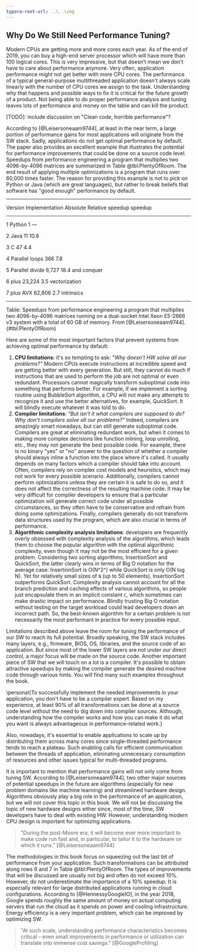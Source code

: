 ```yaml
---
typora-root-url: ..\..\img
---
```


## Why Do We Still Need Performance Tuning?

Modern CPUs are getting more and more cores each year. As of the end of 2019, you can buy a high-end server processor which will have more than 100 logical cores. This is very impressive, but that doesn’t mean we don’t have to care about performance anymore. Very often, application performance might not get better with more CPU cores. The performance of a typical general-purpose multithreaded application doesn't always scale linearly with the number of CPU cores we assign to the task. Understanding why that happens and possible ways to fix it is critical for the future growth of a product. Not being able to do proper performance analysis and tuning leaves lots of performance and money on the table and can kill the product.

[TODO]: include discussion on "Clean code, horrible performance"?

According to [@Leisersoneaam9744], at least in the near term, a large portion of performance gains for most applications will originate from the SW stack. Sadly, applications do not get optimal performance by default. The paper also provides an excellent example that illustrates the potential for performance improvements that could be done on a source code level. Speedups from performance engineering a program that multiplies two 4096-by-4096 matrices are summarized in Table @tbl:PlentyOfRoom. The end result of applying multiple optimizations is a program that runs over 60,000 times faster. The reason for providing this example is not to pick on Python or Java (which are great languages), but rather to break beliefs that software has "good enough" performance by default.

-----------------------------------------------
Version   Implementation   Absolute    Relative 
                           speedup     speedup

-------   --------------   --------    --------
   1         Python           1            —

   2          Java           11          10.8

   3           C             47           4.4

   4      Parallel loops     366          7.8

   5      Parallel divide   6,727        18.4
            and conquer

   6          plus         23,224         3.5
           vectorization

   7        plus AVX       62,806         2.7
           intrinsics

--------------------------------------------------------------

Table: Speedups from performance engineering a program that multiplies two 4096-by-4096 matrices running on a dual-socket Intel Xeon E5-2666 v3 system with a total of 60 GB of memory. From [@Leisersoneaam9744]. {#tbl:PlentyOfRoom}

Here are some of the most important factors that prevent systems from achieving optimal performance by default:

1. **CPU limitations**: it's so tempting to ask: "*Why doesn't HW solve all our problems?"* Modern CPUs execute instructions at incredible speed and are getting better with every generation. But still, they cannot do much if instructions that are used to perform the job are not optimal or even redundant. Processors cannot magically transform suboptimal code into something that performs better. For example, if we implement a sorting routine using BubbleSort algorithm, a CPU will not make any attempts to recognize it and use the better alternatives, for example, QuickSort. It will blindly execute whatever it was told to do.
2. **Compiler limitations**: *"But isn't it what compilers are supposed to do? Why don't compilers solve all our problems?"* Indeed, compilers are amazingly smart nowadays, but can still generate suboptimal code. Compilers are great at eliminating redundant work, but when it comes to making more complex decisions like function inlining, loop unrolling, etc., they may not generate the best possible code. For example, there is no binary "yes" or "no" answer to the question of whether a compiler should always inline a function into the place where it's called. It usually depends on many factors which a compiler should take into account. Often, compilers rely on complex cost models and heuristics, which may not work for every possible scenario. Additionally, compilers cannot perform optimizations unless they are certain it is safe to do so, and it does not affect the correctness of the resulting machine code. It may be very difficult for compiler developers to ensure that a particular optimization will generate correct code under all possible circumstances, so they often have to be conservative and refrain from doing some optimizations. Finally, compilers generally do not transform data structures used by the program, which are also crucial in terms of performance.
3. **Algorithmic complexity analysis limitations**: developers are frequently overly obsessed with complexity analysis of the algorithms, which leads them to choose the popular algorithm with the optimal algorithmic complexity, even though it may not be the most efficient for a given problem. Considering two sorting algorithms, InsertionSort and QuickSort, the latter clearly wins in terms of Big O notation for the average case: InsertionSort is O(N^2^) while QuickSort is only O(N log N). Yet for relatively small sizes of `N` (up to 50 elements), InsertionSort outperforms QuickSort. Complexity analysis cannot account for all the branch prediction and caching effects of various algorithms, so people just encapsulate them in an implicit constant `C`, which sometimes can make drastic impact on performance. Blindly trusting Big O notation without testing on the target workload could lead developers down an incorrect path. So, the best-known algorithm for a certain problem is not necessarily the most performant in practice for every possible input. 

Limitations described above leave the room for tuning the performance of our SW to reach its full potential. Broadly speaking, the SW stack includes many layers, e.g., firmware, BIOS, OS, libraries, and the source code of an application. But since most of the lower SW layers are not under our direct control, a major focus will be made on the source code. Another important piece of SW that we will touch on a lot is a compiler. It's possible to obtain attractive speedups by making the compiler generate the desired machine code through various hints. You will find many such examples throughout the book. 

\personal{To successfully implement the needed improvements in your application, you don't have to be a compiler expert. Based on my experience, at least 90\% of all transformations can be done at a source code level without the need to dig down into compiler sources. Although, understanding how the compiler works and how you can make it do what you want is always advantageous in performance-related work.}

Also, nowadays, it's essential to enable applications to scale up by distributing them across many cores since single-threaded performance tends to reach a plateau. Such enabling calls for efficient communication between the threads of application, eliminating unnecessary consumption of resources and other issues typical for multi-threaded programs.

It is important to mention that performance gains will not only come from tuning SW. According to [@Leisersoneaam9744], two other major sources of potential speedups in the future are algorithms (especially for new problem domains like machine learning) and streamlined hardware design. Algorithms obviously play a big role in the performance of an application, but we will not cover this topic in this book. We will not be discussing the topic of new hardware designs either since, most of the time, SW developers have to deal with existing HW. However, understanding modern CPU design is important for optimizing applications.

> "During the post-Moore era, it will become ever more important to make code run fast and, in particular, to tailor it to the hardware on which it runs." [@Leisersoneaam9744]

The methodologies in this book focus on squeezing out the last bit of performance from your application. Such transformations can be attributed along rows 6 and 7 in Table @tbl:PlentyOfRoom. The types of improvements that will be discussed are usually not big and often do not exceed 10%. However, do not underestimate the importance of a 10% speedup. It is especially relevant for large distributed applications running in cloud configurations. According to [@HennessyGoogleIO], in the year 2018, Google spends roughly the same amount of money on actual computing servers that run the cloud as it spends on power and cooling infrastructure. Energy efficiency is a very important problem, which can be improved by optimizing SW.

>  "At such scale, understanding performance characteristics becomes critical – even small improvements in performance or utilization can translate into immense cost savings." [@GoogleProfiling]
